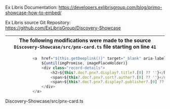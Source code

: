 Ex Libris Documentation: https://developers.exlibrisgroup.com/blog/primo-showcase-how-to-embed/

Ex Libris source Git Repository:  https://github.com/ExLibrisGroup/Discovery-Showcase


| The following modifications were made to the source `Discovery-Showcase/src/pnx-card.ts` file  starting on line `41`      |
| ------------- |
```typescript
            <a  href="${this.getDeeplink()}" target="_blank" aria-label="">
                ${until(imgPromise, imagePlaceHolder)}
                <div class="record-details">
                    <h2>${this?.doc?.pnx?.display?.title?.[0] ?? ''}</h2>
                    <span>${this?.doc?.pnx?.sort?.author?.[0] ?? ''}</span><br> <!-- This line was added to display author/creator if available in the PNX record  -->
                    <span>${this?.doc?.pnx?.display?.publisher?.[0] ?? ''}--${this?.doc?.pnx?.display?.creationdate?.[0] ?? ''}</span> <!-- Appended the publisher data with a 2-em dash and the publication date if available in the PNX record  -->
                </div>
            </a>

```

Discovery-Showcase/src/pnx-card.ts
